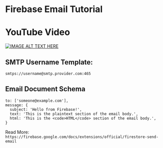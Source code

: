 # Firebase Email Tutorial

# YouTube Video
[![IMAGE ALT TEXT HERE](https://img.youtube.com/vi/EVJOMYImHs0/0.jpg)](https://www.youtube.com/watch?v=EVJOMYImHs0)

## SMTP Username Template: 
`smtps://username@smtp.provider.com:465`

## Email Document Schema
```
to: ['someone@example.com'],
message: {
  subject: 'Hello from Firebase!',
  text: 'This is the plaintext section of the email body.',
  html: 'This is the <code>HTML</code> section of the email body.',
}
```

Read More: 
`https://firebase.google.com/docs/extensions/official/firestore-send-email`
